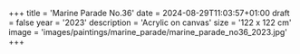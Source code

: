 +++
title = 'Marine Parade No.36'
date = 2024-08-29T11:03:57+01:00
draft = false
year = '2023'
description = 'Acrylic on canvas'
size = '122 x 122 cm'
image = 'images/paintings/marine_parade/marine_parade_no36_2023.jpg'
+++
